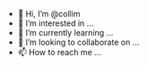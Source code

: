 - 👋 Hi, I’m @collim
- 👀 I’m interested in ...
- 🌱 I’m currently learning ...
- 💞️ I’m looking to collaborate on ...
- 📫 How to reach me ...

<!---
collim/collim is a ✨ special ✨ repository because its `README.md` (this file) appears on your GitHub profile.
You can click the Preview link to take a look at your changes.
--->

